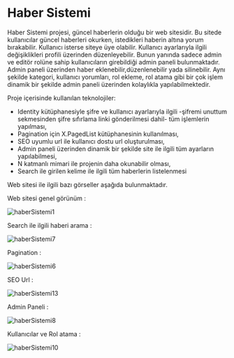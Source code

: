 # Haber Sistemi

Haber Sistemi projesi, güncel haberlerin olduğu bir web sitesidir. Bu sitede kullanıcılar güncel haberleri okurken, istedikleri haberin altına yorum bırakabilir. 
Kullanıcı isterse siteye üye olabilir. Kullanıcı ayarlarıyla ilgili değişiklikleri profili üzerinden düzenleyebilir. Bunun yanında sadece admin ve editör rolüne 
sahip kullanıcıların girebildiği admin paneli bulunmaktadır. Admin paneli üzerinden haber eklenebilir,düzenlenebilir yada silinebilir. Aynı şekilde kategori, 
kullanıcı yorumları, rol ekleme, rol atama gibi bir çok işlem dinamik bir şekilde admin paneli üzerinden kolaylıkla yapılabilmektedir. 

Proje içerisinde kullanılan teknolojiler:

* Identity kütüphanesiyle şifre ve kullanıcı ayarlarıyla ilgili -şifremi unuttum sekmesinden şifre sıfırlama linki gönderilmesi dahil- tüm işlemlerin yapılması,
* Pagination için X.PagedList kütüphanesinin kullanılması,
* SEO uyumlu url ile kullanıcı dostu url oluşturulması,
* Admin paneli üzerinden dinamik bir şekilde site ile ilgili tüm ayarların yapılabilmesi,
* N katmanlı mimari ile projenin daha okunabilir olması,
* Search ile girilen kelime ile ilgili tüm haberlerin listelenmesi

Web sitesi ile ilgili bazı görseller aşağıda bulunmaktadır.

Web sitesi genel görünüm :

![haberSistemi1](https://github.com/aysemineokyay/HaberSistemi/assets/114666477/7094affd-79ad-43d3-ab29-e3c3bc985183)

Search ile ilgili haberi arama :

![haberSistemi7](https://github.com/aysemineokyay/HaberSistemi/assets/114666477/9bc87af5-9637-4043-beb4-0362e4db7d1b)

Pagination :

![haberSistemi6](https://github.com/aysemineokyay/HaberSistemi/assets/114666477/ac7f00d6-4297-4d19-b92a-49d0ee509a64)

SEO Url :

![haberSistemi13](https://github.com/aysemineokyay/HaberSistemi/assets/114666477/ea85e0f9-9140-43d3-8329-666bdcea8c7a)

Admin Paneli :

![haberSistemi8](https://github.com/aysemineokyay/HaberSistemi/assets/114666477/3462fd9e-465d-4ff7-b924-fd5fcd75b178)

Kullanıcılar ve Rol atama :

![haberSistemi10](https://github.com/aysemineokyay/HaberSistemi/assets/114666477/b6ca3792-351c-4148-ab81-7ce5e295e96e)

